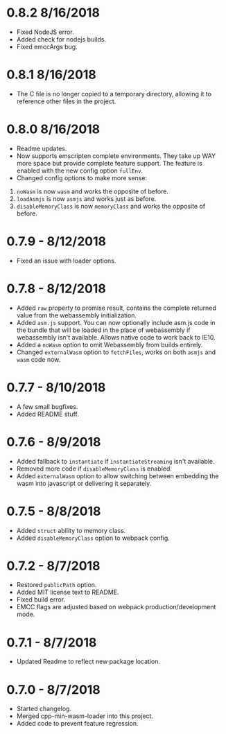 # 0.8.2 8/16/2018
- Fixed NodeJS error.
- Added check for nodejs builds.
- Fixed emccArgs bug.

# 0.8.1 8/16/2018
- The C file is no longer copied to a temporary directory, allowing it to reference other files in the project.

# 0.8.0 8/16/2018
- Readme updates.
- Now supports emscripten complete environments.  They take up WAY more space but provide complete feature support.  The feature is enabled with the new config option `fullEnv`.
- Changed config options to make more sense: 
1. `noWasm` is now `wasm` and works the opposite of before.
2. `loadAsmjs` is now `asmjs` and works just as before.
3. `disableMemoryClass` is now `memoryClass` and works the opposite of before.

# 0.7.9 - 8/12/2018
- Fixed an issue with loader options.

# 0.7.8 - 8/12/2018
- Added `raw` property to promise result, contains the complete returned value from the webassembly initialization.
- Added `asm.js` support.  You can now optionally include asm.js code in the bundle that will be loaded in the place of webassembly if webassembly isn't available.  Allows native code to work back to IE10.
- Added a `noWasm` option to omit Webassembly from builds entirely.
- Changed `externalWasm` option to `fetchFiles`, works on both `asmjs` and `wasm` code now.

# 0.7.7 - 8/10/2018
- A few small bugfixes.
- Added README stuff.

# 0.7.6 - 8/9/2018
- Added fallback to `instantiate` if `instantiateStreaming` isn't available.
- Removed more code if `disableMemoryClass` is enabled.
- Added `externalWasm` option to allow switching between embedding the wasm into javascript or delivering it separately.

# 0.7.5 - 8/8/2018
- Added `struct` ability to memory class.
- Added `disableMemoryClass` option to webpack config.

# 0.7.2 - 8/7/2018
- Restored `publicPath` option.
- Added MIT license text to README.
- Fixed build error.
- EMCC flags are adjusted based on webpack production/development mode.

# 0.7.1 - 8/7/2018
- Updated Readme to reflect new package location.

# 0.7.0 - 8/7/2018
- Started changelog.
- Merged cpp-min-wasm-loader into this project.
- Added code to prevent feature regression.